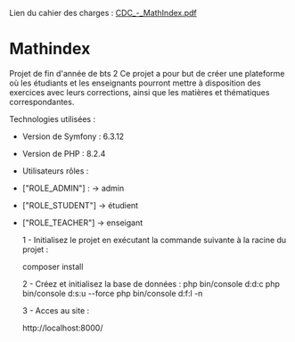 Lien du cahier des charges : [CDC_-_MathIndex.pdf](https://github.com/Jezmem/MathIndex/files/14719569/CDC_-_MathIndex.pdf)
# Mathindex
Projet de fin d'année de bts 2
Ce projet a pour but de créer une plateforme où les étudiants et les enseignants pourront mettre à disposition des exercices avec leurs corrections, ainsi que les matières et thématiques correspondantes.

Technologies utilisées :

- Version de Symfony : 6.3.12
- Version de PHP : 8.2.4

- Utilisateurs rôles : 

- ["ROLE_ADMIN"] : -> admin 
- ["ROLE_STUDENT"] -> étudient 
- ["ROLE_TEACHER"] -> enseigant 

  1 - Initialisez le projet en exécutant la commande suivante à la racine du projet :

  composer install

  2 - Créez et initialisez la base de données :
  php bin/console d:d:c
  php bin/console d:s:u --force
  php bin/console d:f:l -n

  3 - Acces au site :

  http://localhost:8000/

  
